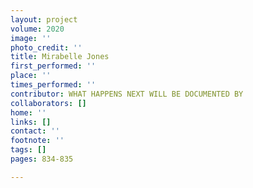```yaml
---
layout: project
volume: 2020
image: ''
photo_credit: ''
title: Mirabelle Jones
first_performed: ''
place: ''
times_performed: ''
contributor: WHAT HAPPENS NEXT WILL BE DOCUMENTED BY
collaborators: []
home: ''
links: []
contact: ''
footnote: ''
tags: []
pages: 834-835

---
```




